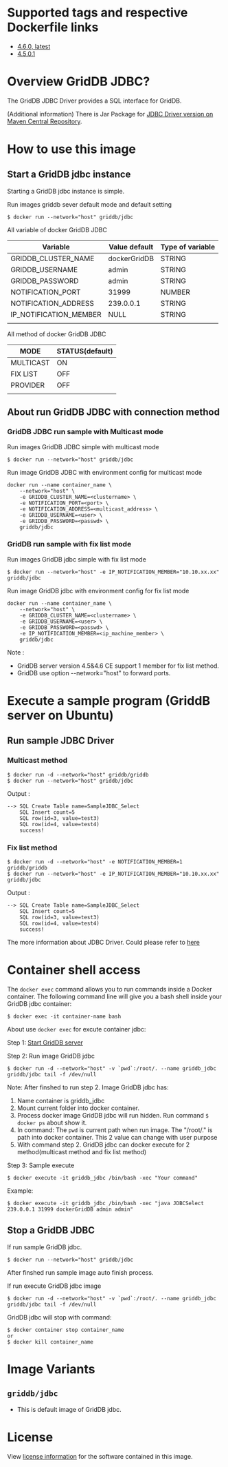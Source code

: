 # Supported tags and respective Dockerfile links
* [4.6.0, latest](https://github.com/griddb/griddb-docker/tree/main/jdbc)
* [4.5.0.1](https://github.com/griddb/griddb-docker/commit/0840c3334a1166bfe5618b512ddf2e6164d5a923)

# Overview GridDB JDBC?

The GridDB JDBC Driver provides a SQL interface for GridDB.

(Additional information)
There is Jar Package for [JDBC Driver version on Maven Central Repository](https://mvnrepository.com/artifact/com.github.griddb/gridstore-jdbc).

# How to use this image

## Start a GridDB jdbc instance

Starting a GridDB jdbc instance is simple.

Run images griddb sever default mode and default setting
```console
$ docker run --network="host" griddb/jdbc
```
All variable of docker GridDB JDBC

  | Variable              | Value default  | Type of variable |
  |-----------------------|----------------|------------------|
  | GRIDDB_CLUSTER_NAME   | dockerGridDB   | STRING           |
  | GRIDDB_USERNAME       | admin          | STRING           |
  | GRIDDB_PASSWORD       | admin          | STRING           |
  | NOTIFICATION_PORT     | 31999          | NUMBER           |
  | NOTIFICATION_ADDRESS  | 239.0.0.1      | STRING           |
  | IP_NOTIFICATION_MEMBER| NULL           | STRING           |
  |                       |                |                  |

All method of docker GridDB JDBC

  | MODE        | STATUS(default) |
  |-------------|-----------------|
  | MULTICAST   |        ON       |
  | FIX LIST    |        OFF      |
  | PROVIDER    |        OFF      |
  |             |                 |

## About run GridDB JDBC with connection method

### GridDB JDBC run sample with Multicast mode

Run images GridDB JDBC simple with multicast mode
```console
$ docker run --network="host" griddb/jdbc
```
Run image GridDB JDBC with environment config for multicast mode

```console
docker run --name container_name \
    --network="host" \
    -e GRIDDB_CLUSTER_NAME=<clustername> \
    -e NOTIFICATION_PORT=<port> \
    -e NOTIFICATION_ADDRESS=<multicast_address> \
    -e GRIDDB_USERNAME=<user> \
    -e GRIDDB_PASSWORD=<passwd> \
    griddb/jdbc
```

### GridDB run sample with fix list mode

Run images GridDB jdbc simple with fix list mode
```console
$ docker run --network="host" -e IP_NOTIFICATION_MEMBER="10.10.xx.xx" griddb/jdbc
```

Run image GridDB jdbc with environment config for fix list mode

```console
docker run --name container_name \
    --network="host" \
    -e GRIDDB_CLUSTER_NAME=<clustername> \
    -e GRIDDB_USERNAME=<user> \
    -e GRIDDB_PASSWORD=<passwd> \
    -e IP_NOTIFICATION_MEMBER=<ip_machine_member> \
    griddb/jdbc
```
Note :
* GridDB server version 4.5&4.6 CE support 1 member for fix list method.
* GridDB use option --network="host" to forward ports.

# Execute a sample program (GriddB server on Ubuntu)

## Run sample JDBC Driver

### Multicast method

```console
$ docker run -d --network="host" griddb/griddb
$ docker run --network="host" griddb/jdbc
```
Output :
```
--> SQL Create Table name=SampleJDBC_Select
    SQL Insert count=5
    SQL row(id=3, value=test3)
    SQL row(id=4, value=test4)
    success!
```


### Fix list method

```console
$ docker run -d --network="host" -e NOTIFICATION_MEMBER=1 griddb/griddb
$ docker run --network="host" -e IP_NOTIFICATION_MEMBER="10.10.xx.xx" griddb/jdbc
```
Output :
```
--> SQL Create Table name=SampleJDBC_Select
    SQL Insert count=5
    SQL row(id=3, value=test3)
    SQL row(id=4, value=test4)
    success!
```

The more information about JDBC Driver. Could please refer to [here](https://github.com/griddb/jdbc)

# Container shell access

The `docker exec` command allows you to run commands inside a Docker container. The following command line will give you a bash shell inside your GridDB jdbc container:

```console
$ docker exec -it container-name bash
```

About use `docker exec` for excute container jdbc:

Step 1: [Start GridDB server](https://github.com/griddb/griddb-docker)

Step 2: Run image GridDB jdbc

```console
$ docker run -d --network="host" -v `pwd`:/root/. --name griddb_jdbc griddb/jdbc tail -f /dev/null
```

Note: After finshed to run step 2. Image GridDB jdbc has:

1. Name container is griddb_jdbc
2. Mount current folder into docker container.
3. Process docker image GridDB jdbc will run hidden. Run command ```$ docker ps``` about show it.
4. In command: The `pwd` is current path when run image. The "/root/." is path into docker container. This 2 value can change with user purpose
5. With command step 2. GridDB jdbc can docker execute for 2 method(multicast method and fix list method)

Step 3: Sample execute
```console
$ docker execute -it griddb_jdbc /bin/bash -xec "Your command"
```

Example:
```console
$ docker execute -it griddb_jdbc /bin/bash -xec "java JDBCSelect 239.0.0.1 31999 dockerGridDB admin admin"
```

## Stop a GridDB JDBC

If run sample GridDB jdbc.

```console
$ docker run --network="host" griddb/jdbc
```
After finshed run sample image auto finish process.

If run execute GridDB jdbc image
```console
$ docker run -d --network="host" -v `pwd`:/root/. --name griddb_jdbc griddb/jdbc tail -f /dev/null
```
GridDB jdbc will stop with command:

```console
$ docker container stop container_name
or
$ docker kill container_name
```

# Image Variants


## ```griddb/jdbc```
* This is default image of GridDB jdbc.


# License

View [license information](https://github.com/griddb/griddb#license) for the software contained in this image.
